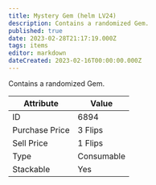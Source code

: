 ```yaml
---
title: Mystery Gem (helm LV24)
description: Contains a randomized Gem.
published: true
date: 2023-02-28T21:17:19.000Z
tags: items
editor: markdown
dateCreated: 2023-02-16T00:00:00.000Z
---
```


Contains a randomized Gem.

|Attribute|Value|
|-|-|
|ID|6894|
|Purchase Price|3 Flips|
|Sell Price|1 Flips|
|Type|Consumable|
|Stackable|Yes|

